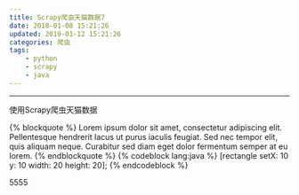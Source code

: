 ```yaml
---
title: Scrapy爬虫天猫数据7
date: 2018-01-08 15:21:26
updated: 2019-01-12 15:21:26
categories: 爬虫
tags:
    - python
    - scrapy
    - java
---
```

---

使用Scrapy爬虫天猫数据

{% blockquote %}
Lorem ipsum dolor sit amet, consectetur adipiscing elit. Pellentesque hendrerit lacus ut purus iaculis feugiat. Sed nec tempor elit, quis aliquam neque. Curabitur sed diam eget dolor fermentum semper at eu lorem.
{% endblockquote %}
{% codeblock lang:java %}
[rectangle setX: 10 y: 10 width: 20 height: 20];
{% endcodeblock %}
<!-- more -->
5555